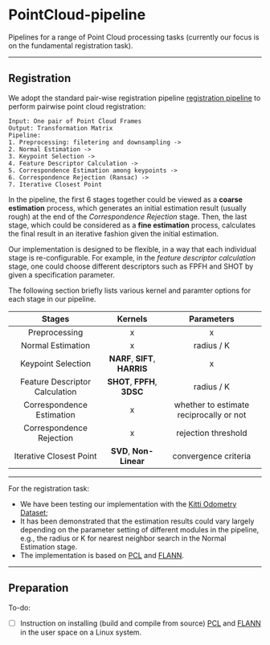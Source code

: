 # PointCloud-pipeline
Pipelines for a range of Point Cloud processing tasks (currently our focus is on the fundamental registration task).

---------------
## Registration
We adopt the standard pair-wise registration pipeline [registration pipeline](http://pointclouds.org/documentation/tutorials/registration_api.php) to perform pairwise point cloud registration:
```
Input: One pair of Point Cloud Frames
Output: Transformation Matrix
Pipeline: 
1. Preprocessing: filetering and downsampling -> 
2. Normal Estimation ->
3. Keypoint Selection ->
4. Feature Descriptor Calculation -> 
5. Correspondence Estimation among keypoints -> 
6. Correspondence Rejection (Ransac) -> 
7. Iterative Closest Point 
```
In the pipeline, the first 6 stages together could be viewed as a **coarse estimation** process, which generates an initial estimation result (usually rough) at the end of the *Correspondence Rejection* stage. 
Then, the last stage, which could be considered as a **fine estimation** process, calculates the final result in an iterative fashion given the initial estimation.

Our implementation is designed to be flexible, in a way that each individual stage is re-configurable. For example, in the *feature descriptor calculation* stage, one could choose different descriptors such as FPFH and SHOT by given a specification parameter.

The following section briefly lists various kernel and paramter options for each stage in our pipeline.

| Stages   |      Kernels      |  Parameters |
|:--------:|:-----------------:|:-----------:|
| Preprocessing | x | x |
| Normal Estimation | x |  radius / K |
| Keypoint Selection | **NARF**, **SIFT**, **HARRIS** | x |
| Feature Descriptor Calculation | **SHOT**, **FPFH**, **3DSC** | radius / K |
| Correspondence Estimation | x | whether to estimate reciprocally or not |
| Correspondence Rejection | x | rejection threshold |
| Iterative Closest Point | **SVD**, **Non-Linear** | convergence criteria |

---------------
For the registration task: 
- We have been testing our implementation with the [Kitti Odometry Dataset](http://www.cvlibs.net/datasets/kitti/eval_odometry.php);
- It has been demonstrated that the estimation results could vary largely depending on the parameter setting of different modules in the pipeline, e.g., the radius or K for nearest neighbor search in the Normal Estimation stage.
- The implementation is based on [PCL](http://www.pointclouds.org/) and [FLANN](https://github.com/mariusmuja/flann).

---------------
## Preparation
To-do:
- [ ] Instruction on installing (build and compile from source) [PCL](http://www.pointclouds.org/) and [FLANN](https://github.com/mariusmuja/flann) in the user space on a Linux system.
